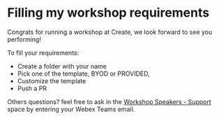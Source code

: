 # Filling my workshop requirements

Congrats for running a workshop at Create, we look forward to see you performing!

To fill your requirements:
- Create a folder with your name
- Pick one of the template, BYOD or PROVIDED,
- Customize the template
- Push a PR


Others questions? feel free to ask in the [Workshop Speakers - Support](https://eurl.io/#HkwW5EBwV) space by entering your Webex Teams email.
